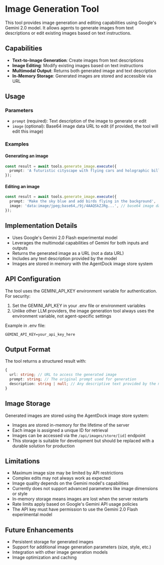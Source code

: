 # Image Generation Tool

This tool provides image generation and editing capabilities using Google's Gemini 2.0 model. It allows agents to generate images from text descriptions or edit existing images based on text instructions.

## Capabilities

- **Text-to-Image Generation**: Create images from text descriptions
- **Image Editing**: Modify existing images based on text instructions
- **Multimodal Output**: Returns both generated image and text description
- **In-Memory Storage**: Generated images are stored and accessible via URL

## Usage

### Parameters

- `prompt` (required): Text description of the image to generate or edit
- `image` (optional): Base64 image data URL to edit (if provided, the tool will edit this image)

### Examples

#### Generating an image

```typescript
const result = await tools.generate_image.execute({
  prompt: 'A futuristic cityscape with flying cars and holographic billboards',
});
```

#### Editing an image

```typescript
const result = await tools.generate_image.execute({
  prompt: 'Make the sky blue and add birds flying in the background',
  image: 'data:image/jpeg;base64,/9j/4AAQSkZJRg...', // base64 image data
});
```

## Implementation Details

- Uses Google's Gemini 2.0 Flash experimental model
- Leverages the multimodal capabilities of Gemini for both inputs and outputs
- Returns the generated image as a URL (not a data URL)
- Includes any text description provided by the model
- Images are stored in memory with the AgentDock image store system

## API Configuration

The tool uses the GEMINI_API_KEY environment variable for authentication. For security:

1. Set the GEMINI_API_KEY in your .env file or environment variables
2. Unlike other LLM providers, the image generation tool always uses the environment variable, not agent-specific settings

Example in .env file:

```
GEMINI_API_KEY=your_api_key_here
```

## Output Format

The tool returns a structured result with:

```typescript
{
  url: string; // URL to access the generated image
  prompt: string; // The original prompt used for generation
  description: string | null; // Any descriptive text provided by the model
}
```

## Image Storage

Generated images are stored using the AgentDock image store system:

- Images are stored in-memory for the lifetime of the server
- Each image is assigned a unique ID for retrieval
- Images can be accessed via the `/api/images/store/[id]` endpoint
- This storage is suitable for development but should be replaced with a durable solution for production

## Limitations

- Maximum image size may be limited by API restrictions
- Complex edits may not always work as expected
- Image quality depends on the Gemini model's capabilities
- Currently does not support advanced parameters like image dimensions or style
- In-memory storage means images are lost when the server restarts
- Rate limits apply based on Google's Gemini API usage policies
- The API key must have permission to use the Gemini 2.0 Flash experimental model

## Future Enhancements

- Persistent storage for generated images
- Support for additional image generation parameters (size, style, etc.)
- Integration with other image generation models
- Image optimization and caching

